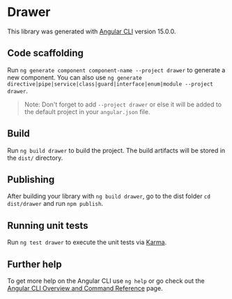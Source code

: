 # Drawer

This library was generated with [Angular CLI](https://github.com/angular/angular-cli) version 15.0.0.

## Code scaffolding

Run `ng generate component component-name --project drawer` to generate a new component. You can also use `ng generate directive|pipe|service|class|guard|interface|enum|module --project drawer`.
> Note: Don't forget to add `--project drawer` or else it will be added to the default project in your `angular.json` file. 

## Build

Run `ng build drawer` to build the project. The build artifacts will be stored in the `dist/` directory.

## Publishing

After building your library with `ng build drawer`, go to the dist folder `cd dist/drawer` and run `npm publish`.

## Running unit tests

Run `ng test drawer` to execute the unit tests via [Karma](https://karma-runner.github.io).

## Further help

To get more help on the Angular CLI use `ng help` or go check out the [Angular CLI Overview and Command Reference](https://angular.io/cli) page.
